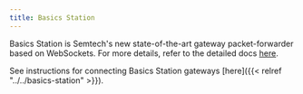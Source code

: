 ```yaml
---
title: Basics Station
---
```


Basics Station is Semtech's new state-of-the-art gateway packet-forwarder based on WebSockets.
For more details, refer to the detailed docs [here](https://doc.sm.tc/station/).

See instructions for connecting Basics Station gateways [here]({{< relref "../../basics-station" >}}).

